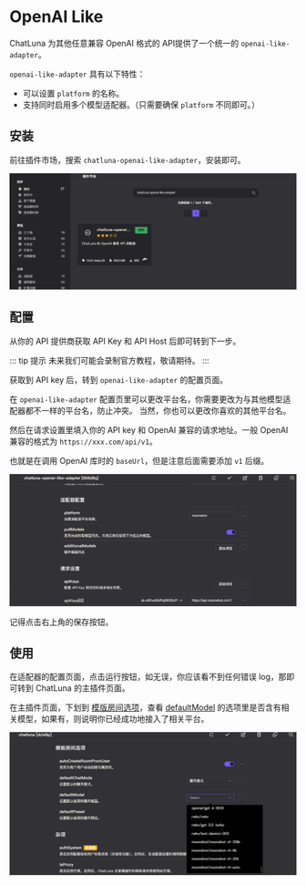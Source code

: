 # OpenAI Like

ChatLuna 为其他任意兼容 OpenAI 格式的 API提供了一个统一的 `openai-like-adapter`。

`openai-like-adapter` 具有以下特性：

- 可以设置 `platform` 的名称。
- 支持同时启用多个模型适配器。（只需要确保 `platform` 不同即可。）

## 安装

前往插件市场，搜索 `chatluna-openai-like-adapter`，安装即可。

![openai-like-adapter](../../public/images/image-11.png)

## 配置

从你的 API 提供商获取 API Key 和 API Host 后即可转到下一步。

::: tip 提示
未来我们可能会录制官方教程，敬请期待。
:::

获取到 API key 后，转到 `openai-like-adapter` 的配置页面。

在 `openai-like-adapter` 配置页里可以更改平台名，你需要更改为与其他模型适配器都不一样的平台名，防止冲突。
当然，你也可以更改你喜欢的其他平台名。

然后在请求设置里填入你的 API key 和 OpenAI 兼容的请求地址。一般 OpenAI 兼容的格式为 `https://xxx.com/api/v1`。

也就是在调用 OpenAI 库时的 `baseUrl`，但是注意后面需要添加 `v1` 后缀。

![alt text](../../public/images/image-20.png)

记得点击右上角的保存按钮。

## 使用

在适配器的配置页面，点击运行按钮，如无误，你应该看不到任何错误 log，那即可转到 ChatLuna 的主插件页面。

在主插件页面，下划到 [模版房间选项](../useful-configurations.md#模版房间选项)，查看 [defaultModel](../useful-configurations.md#defaultmodel) 的选项里是否含有相关模型，如果有，则说明你已经成功地接入了相关平台。

![alt text](../../public/images/image-21.png)
